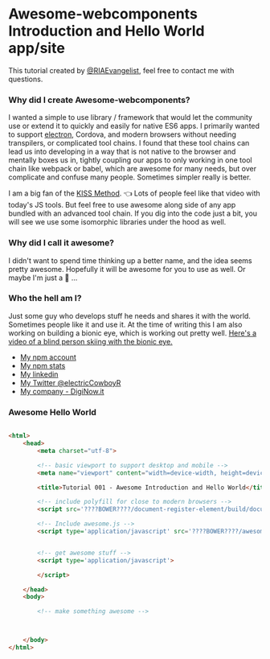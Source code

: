 # Awesome-webcomponents Introduction and Hello World app/site

This tutorial created by [@RIAEvangelist](https://github.com/RIAEvangelist), feel free to contact me with questions.

### Why did I create Awesome-webcomponents?

I wanted a simple to use library / framework that would let the community use or extend it to quickly and easily for native ES6 apps. I primarily wanted to support [electron](http://electron.atom.io/), Cordova, and modern browsers without needing transpilers, or complicated tool chains. I found that these tool chains can lead us into developing in a way that is not native to the browser and mentally boxes us in, tightly coupling our apps to only working in one tool chain like webpack or babel, which are awesome for many needs, but over complicate and confuse many people. Sometimes simpler really is better.

I am a big fan of the [KISS Method](https://www.youtube.com/watch?v=hoj5Scm7HaY). :point_left: Lots of people feel like that video with today's JS tools. But feel free to use awesome along side of any app bundled with an advanced tool chain. If you dig into the code just a bit, you will see we use some isomorphic libraries under the hood as well.

### Why did I call it awesome?

I didn't want to spend time thinking up a better name, and the idea seems pretty awesome. Hopefully it will be awesome for you to use as well. Or maybe I'm just a :shit: ...

### Who the hell am I?

Just some guy who develops stuff he needs and shares it with the world. Sometimes people like it and use it. At the time of writing this I am also working on building a bionic eye, which is working out pretty well. [Here's a video of a blind person skiing with the bionic eye.](https://www.youtube.com/watch?v=dTxcPhSKoig)

* [My npm account](https://www.npmjs.com/~riaevangelist)
* [My npm stats](http://npm-stat.com/charts.html?package=&author=riaevangelist&from=2014-01-2&)
* [My linkedin](https://www.linkedin.com/in/electriccowboy)
* [My Twitter @electricCowboyR](https://twitter.com/electricCowboyR)
* [My company - DigiNow.it](http://diginow.it/)


### Awesome Hello World

```html

<html>
    <head>
        <meta charset="utf-8">

        <!-- basic viewport to support desktop and mobile -->
        <meta name="viewport" content="width=device-width, height=device-height, initial-scale=1.0, user-scalable=no, minimum-scale=1.0, maximum-scale=1.0">

        <title>Tutorial 001 - Awesome Introduction and Hello World</title>

        <!-- include polyfill for close to modern browsers -->
        <script src='????BOWER????/document-register-element/build/document-register-element.js'></script>

        <!-- Include awesome.js -->
        <script type='application/javascript' src='????BOWER????/awesome_webcomponents/awesome.js'></script>


        <!-- get awesome stuff -->
        <script type='application/javascript'>

        </script>

    </head>
    <body>

        <!-- make something awesome -->



    </body>
</html>


```
